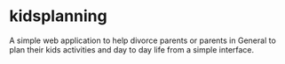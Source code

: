 # kidsplanning
A simple web application to help divorce parents or parents in General to plan their kids activities and day to day life from a simple interface.
